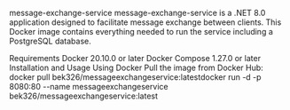 message-exchange-service
message-exchange-service is a .NET 8.0 application designed to facilitate message exchange between clients. This Docker image contains everything needed to run the service including a PostgreSQL database.

Requirements
Docker 20.10.0 or later
Docker Compose 1.27.0 or later
Installation and Usage
Using Docker
Pull the image from Docker Hub:
docker pull bek326/messageexchangeservice:latestdocker run -d -p 8080:80 --name messageexchangeservice bek326/messageexchangeservice:latest

